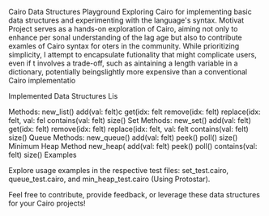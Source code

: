
Cairo Data Structures Playground
Exploring Cairo for implementing basic data structures and experimenting with the language's syntax.
Motivat
Project serves as a hands-on exploration of Cairo, aiming not only to enhance per sonal understanding of the lag
age but also to contribute examles of Cairo syntax for oters in the community. While prioritizing simplicity,  I attempt to encapsulate futionality that might complicate users, even if t involves a trade-off, such as aintaining a length variable in a dictionary, potentially beingslightly more expensive than a conventional Cairo implementatio

Implemented Data Structures
Lis

Methods:
new_list()
add(val: felt)c
get(idx: felt 
remove(idx: felt)
replace(idx: felt, val: fel
contains(val: felt)
size()
Set
Methods:
new_set()
add(val: felt)
get(idx: felt)
remove(idx: felt)
replace(idx: felt, val: felt
contains(val: felt)
size()
Queue
Methods:
new_queue()
add(val: felt)
peek()
poll()
size()
Minimum Heap
Method
new_heap(
add(val: felt)
peek()
poll()
contains(val: felt)
size()
Examples

Explore usage examples in the respective test files: set_test.cairo, queue_test.cairo, and min_heap_test.cairo (Using Protostar).

Feel free to contribute, provide feedback, or leverage these data structures for your Cairo projects!
